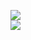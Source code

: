 [![](https://img.shields.io/badge/Made%20With-Github%20Spray-lightgrey.svg?style=for-the-badge&logo=github)](https://github.com/Annihil/github-spray#78)  
[![](https://i.imgur.com/2DrTn0Z.gif)](https://github.com/Annihil/github-spray)